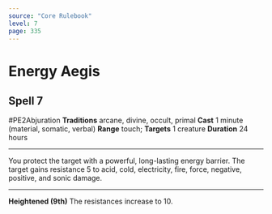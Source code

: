 ```yaml
---
source: "Core Rulebook"
level: 7
page: 335
---
```


# Energy Aegis
## Spell 7
#PE2Abjuration 
**Traditions** arcane, divine, occult, primal
**Cast** 1 minute (material, somatic, verbal)
**Range** touch; **Targets** 1 creature
**Duration** 24 hours

-----
You protect the target with a powerful, long-lasting energy barrier. The target gains resistance 5 to acid, cold, electricity, fire, force, negative, positive, and sonic damage.  

---
**Heightened (9th)** The resistances increase to 10.